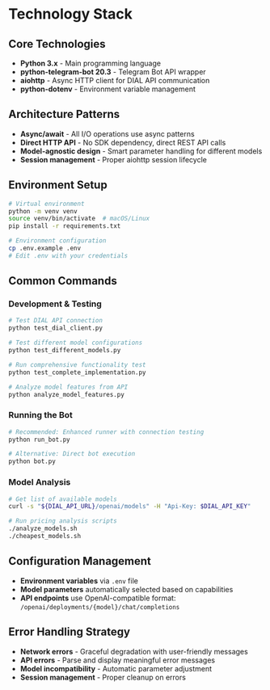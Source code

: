 # Technology Stack

## Core Technologies
- **Python 3.x** - Main programming language
- **python-telegram-bot 20.3** - Telegram Bot API wrapper
- **aiohttp** - Async HTTP client for DIAL API communication
- **python-dotenv** - Environment variable management

## Architecture Patterns
- **Async/await** - All I/O operations use async patterns
- **Direct HTTP API** - No SDK dependency, direct REST API calls
- **Model-agnostic design** - Smart parameter handling for different models
- **Session management** - Proper aiohttp session lifecycle

## Environment Setup
```bash
# Virtual environment
python -m venv venv
source venv/bin/activate  # macOS/Linux
pip install -r requirements.txt

# Environment configuration
cp .env.example .env
# Edit .env with your credentials
```

## Common Commands

### Development & Testing
```bash
# Test DIAL API connection
python test_dial_client.py

# Test different model configurations
python test_different_models.py

# Run comprehensive functionality test
python test_complete_implementation.py

# Analyze model features from API
python analyze_model_features.py
```

### Running the Bot
```bash
# Recommended: Enhanced runner with connection testing
python run_bot.py

# Alternative: Direct bot execution
python bot.py
```

### Model Analysis
```bash
# Get list of available models
curl -s "${DIAL_API_URL}/openai/models" -H "Api-Key: $DIAL_API_KEY"

# Run pricing analysis scripts
./analyze_models.sh
./cheapest_models.sh
```

## Configuration Management
- **Environment variables** via `.env` file
- **Model parameters** automatically selected based on capabilities
- **API endpoints** use OpenAI-compatible format: `/openai/deployments/{model}/chat/completions`

## Error Handling Strategy
- **Network errors** - Graceful degradation with user-friendly messages
- **API errors** - Parse and display meaningful error messages
- **Model incompatibility** - Automatic parameter adjustment
- **Session management** - Proper cleanup on errors